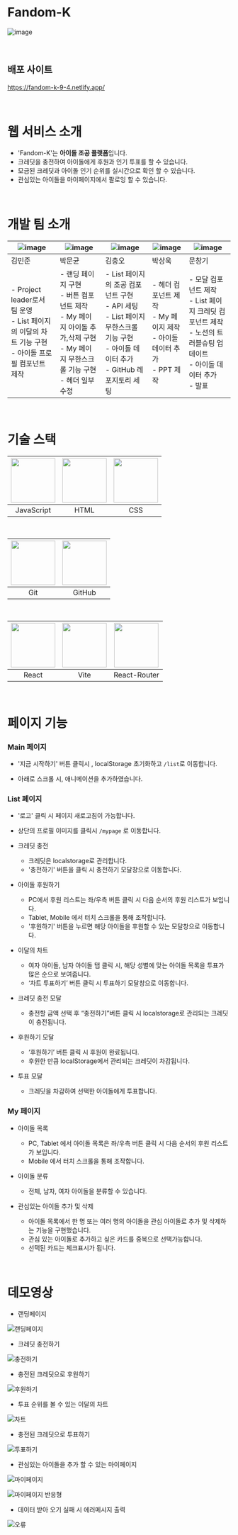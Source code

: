 # Fandom-K

![image](https://github.com/user-attachments/assets/f5fa4999-693e-437e-baf1-50458ee29155)

<br/>

## 배포 사이트

https://fandom-k-9-4.netlify.app/

<br/>

# 웹 서비스 소개

-   'Fandom-K'는 **아이돌 조공 플랫폼**입니다.
-   크레딧을 충전하여 아이돌에게 후원과 인기 투표를 할 수 있습니다.
-   모금된 크레딧과 아이돌 인기 순위를 실시간으로 확인 할 수 있습니다.
-   관심있는 아이돌을 마이페이지에서 팔로잉 할 수 있습니다.

<br/>

# 개발 팀 소개

|![image](https://github.com/user-attachments/assets/4241e134-685a-46a4-879a-d45061f775ad)|![image](https://github.com/user-attachments/assets/520afd17-12e7-488f-a0cc-766a77f8e1e9)|![image](https://github.com/user-attachments/assets/b34a97fa-0a95-4e53-86bb-d44b965857dc)|![image](https://github.com/user-attachments/assets/47322861-d05f-4f36-b25f-b4b06205ea18)|![image](https://github.com/user-attachments/assets/9a601237-1ce2-4cb2-b19d-f5fd498cac50)|
|---|---|---|---|---|
| 김민준 | 박문균 | 김충오 | 박상욱 | 문창기 |
|-  Project leader로서 팀 운영<br/>- List 페이지의 이달의 차트 기능 구현<br/>- 아이돌 프로필 컴포넌트 제작|- 랜딩 페이지 구현<br/>- 버튼 컴포넌트 제작<br/>- My 페이지 아이돌 추가,삭제  구현<br/>- My 페이지 무한스크롤 기능 구현<br/>- 헤더 일부 수정|- List 페이지의 조공 컴포넌트 구현<br/>- API 세팅<br/>- List 페이지 무한스크롤 기능 구현<br/>- 아이돌 데이터 추가<br/>- GitHub 레포지토리 세팅|- 헤더 컴포넌트 제작<br/>- My 페이지 제작<br/>- 아이돌 데이터 추가<br/>- PPT 제작|- 모달 컴포넌트 제작<br/>- List 페이지 크레딧 컴포넌트 제작<br/>- 노션의 트러블슈팅 업데이트 <br/>- 아이돌 데이터 추가<br/>- 발표 |

<br/>

# 기술 스택

|<img src="https://github.com/user-attachments/assets/215587a1-fb56-4dfd-87c4-5bb85517017a" width='100'/>|<img src="https://github.com/user-attachments/assets/ddf2f58e-6d06-4de1-8cda-d7d0660054f4" width='100'/>|<img src="https://github.com/user-attachments/assets/68263649-2ef8-46ae-82b5-51c9f617b7e6" width="100" /> |
|:---:|:---:|:---:|
| JavaScript | HTML | CSS |

<br/>

|<img src="https://github.com/user-attachments/assets/bbc20c4a-359b-4b5b-b416-e9caa4ecfff2" width="100" />|<img src="https://github.com/user-attachments/assets/140d878b-63b4-4236-8a1a-8a9b22423ce9" width='100'/>|
|:---:|:---:|
|Git|GitHub|

<br/>

|<img src="https://github.com/user-attachments/assets/4c914f4d-fa28-4789-beb0-25a383f0c5c0" width="100" /> |<img src="https://github.com/user-attachments/assets/51bf9b58-75c7-41f4-8f17-554ae03ef51d" width='100'/>|<img src="https://github.com/user-attachments/assets/6dde6a31-33dd-4817-b2ff-5d7a83adc132" width='100'/>|
|:---:|:---:|:---:|
|React|Vite|React-Router|

<br/>

# 페이지 기능

### Main 페이지

-   '지금 시작하기' 버튼 클릭시 , localStorage 초기화하고 `/list`로 이동합니다.
  
-   아래로 스크롤 시, 애니메이션을 추가하였습니다.

### List 페이지

-   '로고' 클릭 시 페이지 새로고침이 가능합니다.
-   상단의 프로필 이미지를 클릭시 `/mypage` 로 이동합니다.
-   크레딧 충전
    -   크레딧은 localstorage로 관리합니다.
    -   '충전하기' 버튼을 클릭 시 충전하기 모달창으로 이동합니다.
-   아이돌 후원하기
    -   PC에서 후원 리스트는 좌/우측 버튼 클릭 시 다음 순서의 후원 리스트가 보입니다.
    -   Tablet, Mobile 에서 터치 스크롤을 통해 조작합니다.
    -   '후원하기' 버튼을 누르면 해당 아이돌을 후원할 수 있는 모달창으로 이동합니다.
-   이달의 차트

    -   여자 아이돌, 남자 아이돌 탭 클릭 시, 해당 성별에 맞는 아이돌 목록을 투표가 많은 순으로 보여줍니다.
    -   ‘차트 투표하기’ 버튼 클릭 시 투표하기 모달창으로 이동합니다.

-   크레딧 충전 모달
    -   충전할 금액 선택 후 “충전하기”버튼 클릭 시 localstorage로 관리되는 크레딧이 충전됩니다.
-   후원하기 모달
    -   ‘후원하기’ 버튼 클릭 시 후원이 완료됩니다.
    -   후원한 만큼 localStorage에서 관리되는 크레딧이 차감됩니다.
-   투표 모달
    -   크레딧을 차감하여 선택한 아이돌에게 투표합니다.

### My 페이지

- 아이돌 목록
    -   PC, Tablet 에서 아이돌 목록은 좌/우측 버튼 클릭 시 다음 순서의 후원 리스트가 보입니다.
    -   Mobile 에서 터치 스크롤을 통해 조작합니다.
      
- 아이돌 분류 
    -   전체, 남자, 여자 아이돌을 분류할 수 있습니다.
      
- 관심있는 아이돌 추가 및 삭제
    -   아이돌 목록에서 한 명 또는 여러 명의 아이돌을 관심 아이돌로 추가 및 삭제하는 기능을 구현했습니다.
    -   관심 있는 아이돌로 추가하고 싶은 카드를 중복으로 선택가능합니다.
    -   선택된 카드는 체크표시가 됩니다.

<br/>

# 데모영상

-   랜딩페이지

![랜딩페이지](https://github.com/user-attachments/assets/8846da6a-ea36-4b09-bf28-209165f41c6d)


-   크레딧 충전하기

![충전하기](https://github.com/user-attachments/assets/06f46290-5309-42ea-9ed3-c2460291bdb2)


-   충전된 크레딧으로 후원하기

![후원하기](https://github.com/user-attachments/assets/6cf4cda3-214a-46c7-a053-bb5f437e754b)


-   투표 순위를 볼 수 있는 이달의 차트

![차트](https://github.com/user-attachments/assets/4d57f714-d87d-4e04-817a-75c5d9804587)


-   충전된 크레딧으로 투표하기

![투표하기](https://github.com/user-attachments/assets/72d1e1ba-47e7-4d93-8dff-a584dd9c6c8a)


-   관심있는 아이돌을 추가 할 수 있는 마이페이지

![마이페이지](https://github.com/user-attachments/assets/07727ce9-bcf6-4246-9acf-2be1a50425f0)

![마이페이지 반응형](https://github.com/user-attachments/assets/d8d47cf5-2f18-4947-8848-4b707acdd85b)

  
-   데이터 받아 오기 실패 시 에러메시지 출력

![오류](https://github.com/user-attachments/assets/c5b79c83-ea75-4b82-82eb-4012d65af6ca)

<br/>
